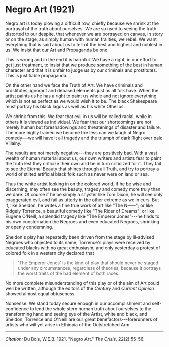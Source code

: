 <!--
title:   Negro Art
author:  Du Bois, W.E.B.
journal: The Crisis
year:    1921
volume:  22
issue:   2
pages:   55-56
-->
# Negro Art (1921)

Negro art is today plowing a difficult row, chiefly because we shrink at the portrayal of 
the truth about ourselves. We are so used to seeing the truth distorted to our despite, that whenever we are portrayed on canvas, in story or on the stage, as simply human with human frailties, we rebel. We want everything that is said about us to tell of the best and highest and noblest in us. We insist that our Art and Propaganda be one. 

This is wrong and in the end it is harmful. We have a right, in our effort to get just treatment, to insist that we produce something of the best in human character and that it is unfair to judge us by our criminals and prostitutes. This is justifiable propaganda. 

On the other hand we face the Truth of Art. We have criminals and prostitutes, ignorant and debased elements just as all folk have. When the artist paints us he has a right to paint us whole and not ignore everything which is not as perfect as we would wish it to be. The black Shakespeare must portray his black Iagos as well as his white Othellos. 

We shrink from this. We fear that evil in us will be called racial, while in others it is viewed as individual. We fear that our shortcomings are not merely human but foreshadowings and threatenings of disaster and failure. The more highly trained we become the less can we laugh at Negro comedy---we will have it all tragedy and the triumph of dark Right over pale Villainy. 

The results are not merely negative---they are positively bad. With a vast wealth of human material about us, our own writers and artists fear to paint the truth lest they criticize their own and be in turn criticized for it. They fail to see the Eternal Beauty that shines through all Truth, and try to portray a world of stilted artificial black folk such as never were on land or sea. 

Thus the white artist looking in on the colored world, if he be wise and discerning, may often see the beauty, tragedy and comedy more truly than we dare. Of course if he be simply a shyster like Tom Dixon, he will see only exaggerated evil, and fail as utterly in the other extreme as we in curs. But if, like Sheldon, he writes a fine true work of art like "The N&#11834;"; or like Ridgely Torrence, a beautiful comedy like "The Rider of Dreams"; or like Eugene O'Neill, a splendid tragedy like "The Emperor Jones"---he finds to his own consternation the Negroes and even educated Negroes, shrinking or openly condemning. 

Sheldon's play has repeatedly been driven from the stage by ill-advised Negroes who objected to its name; Torrence's plays were received by educated blacks with no great enthusiasm; and only yesterday a protest of colored folk in a western city declared that 

> 'The Emperor Jones' is the kind of play that should never be staged under any circumstances, regardless of theories, because it portrays the worst traits of the bad element of both races.

No more complete misunderstanding of this play or of the aim of Art could well be written, although the editors of the *Century* and *Current Opinion* showed almost equal obtuseness. 

Nonsense. We stand today secure enough in our accomplishment and self-confidence to lend the whole stern human truth about ourselves to the transforming hand and seeing eye of the Artist, white and black, and Sheldon, Torrence and O'Neill are our great benefactors---forerunners of artists who will yet arise in Ethiopia of the Outstretched Arm.

______________
*Citation:* Du Bois, W.E.B. 1921. "Negro Art." *The Crisis*. 22(2):55&ndash;56.
